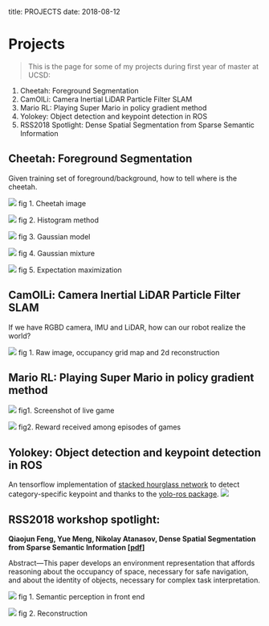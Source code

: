title: PROJECTS
date: 2018-08-12

# Projects
> This is the page for some of my projects during first year of master at UCSD:
1. Cheetah: Foreground Segmentation
2. CamOILi: Camera Inertial LiDAR Particle Filter SLAM
3. Mario RL: Playing Super Mario in policy gradient method
4. Yolokey: Object detection and keypoint detection in ROS
5. RSS2018 Spotlight: Dense Spatial Segmentation from Sparse Semantic Information

## Cheetah: Foreground Segmentation
Given training set of foreground/background, how to tell where is the cheetah.

![](../static/images/cheetah.bmp)
fig 1. Cheetah image


![](../static/images/HW1-Histogram.png)
fig 2. Histogram method


![](../static/images/HW2-Gaussian.png)
fig 3. Gaussian model


![](../static/images/HW3,4-Bayesian.bmp)
fig 4. Gaussian mixture


![](../static/images/HW5-EMmethod.bmp)
fig 5. Expectation maximization

## CamOILi: Camera Inertial LiDAR Particle Filter SLAM
If we have RGBD camera, IMU and LiDAR, how can our robot realize the world?

![](../static/images/276_rec3.png)
fig 1. Raw image, occupancy grid map and 2d reconstruction


## Mario RL: Playing Super Mario in policy gradient method

![](../static/images/mario-demo.png)
fig1. Screenshot of live game

![](../static/images/epi.png)
fig2. Reward received among episodes of games


## Yolokey: Object detection and keypoint detection in ROS
An tensorflow implementation of [stacked hourglass network](https://github.com/geopavlakos/object3d) to detect category-specific keypoint and thanks to the [yolo-ros package](https://github.com/leggedrobotics/darknet_ros).
![](../static/images/tum-desk.png)

## RSS2018 workshop spotlight: 

**Qiaojun Feng, Yue Meng, Nikolay Atanasov, Dense Spatial Segmentation from Sparse Semantic Information \[[pdf](https://drive.google.com/file/d/1b1C4SMfS0aPwHM7mT4TSl59rD6pnD6gY/view)\]**

Abstract—This paper develops an environment representation that affords reasoning about the occupancy of space, necessary for safe navigation, and about the identity of objects, necessary for complex task interpretation.

![](../static/images/rss2018-1.png)
fig 1. Semantic perception in front end

![](../static/images/rss2018-2.png)
fig 2. Reconstruction